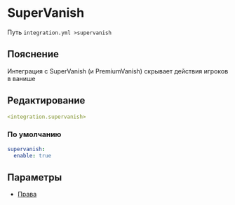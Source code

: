 # SuperVanish
Путь `integration.yml >supervanish`

## Пояснение
Интеграция с SuperVanish (и PremiumVanish) скрывает действия игроков в ванише

## Редактирование
```yaml
<integration.supervanish>
```

### По умолчанию
```yaml
supervanish:
  enable: true
```

## Параметры

- [Права](/docs/permission/integration/supervanish/)

<!--@include: @/parts/enable.md-->

